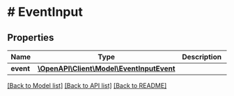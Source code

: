 # # EventInput

## Properties

Name | Type | Description | Notes
------------ | ------------- | ------------- | -------------
**event** | [**\OpenAPI\Client\Model\EventInputEvent**](EventInputEvent.md) |  |

[[Back to Model list]](../../README.md#models) [[Back to API list]](../../README.md#endpoints) [[Back to README]](../../README.md)
